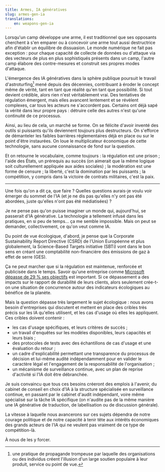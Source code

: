 ```yaml
---
title: Armes, IA génératives
slug: armes-gen-ia
translations:
    en: weapons-gen-ia
---
```


Lorsqu'un camp développe une arme, il est traditionnel que ses opposants cherchent à s'en emparer ou à concevoir une arme tout aussi destructrice afin d'établir un équilibre de dissuasion. Le monde numérique ne fait pas exception : pour chaque capacité de collecte de données ou d'attaque via des vecteurs de plus en plus sophistiqués présents dans un camp, l'autre camp élabore des contre-mesures et construit ses propres modes d'attaque.

L'émergence des IA génératives dans la sphère publique poursuit le travail d'astroturfing[^astroturfing] mené depuis des décennies, contribuant à éroder le concept même de vérité, tant en tant que réalité qu'en tant que possibilité. Si tout devient crédible, alors rien n'est véritablement vrai. Des tentatives de régulation émergent, mais elles avancent lentement et se révèlent complexes, car tous les acteurs ne s'accordent pas. Certains ont déjà sapé la vérité dans leur propre pays : détruire celle des autres n'est qu'une continuité de ce processus.

[^astroturfing]: une pratique de propagande trompeuse par laquelle des organisations ou des individus créent l'illusion d'un large soutien populaire à leur produit, service ou point de vue.

Ainsi, au lieu de cela, un marché se forme. On se félicite d'avoir inventé des outils si puissants qu'ils deviennent toujours plus destructeurs. On s'efforce de démanteler les faibles barrières réglementaires déjà en place ou sur le point d'être instaurées. On loue le multiplicateur économique de cette technologie, sans aucune connaissance de fond sur la question.

Et on retourne le vocabulaire, comme toujours : la régulation est une prison ; l'aide des États, un prérequis au succès (on aimerait que la même logique soit culturellement appliquée aux aides sociales) ; la modération est une forme de censure ; la liberté, c'est la domination par les puissants ; la compétition, y compris dans la victoire de contrats militaires, c'est la paix.

---

Une fois qu'on a dit ça, que faire ? Quelles questions aurais-je voulu voir émerger du sommet de l'IA (et je ne dis pas qu'elles n'y ont pas été abordées, juste qu'elles n'ont pas été médiatisées) ?

Je ne pense pas qu'on puisse imaginer un monde qui, aujourd'hui, se passerait d'IA générative. La technologie a tellement infusé dans les pratiques, en si peu de temps… ça me semble impossible. Mais on peut se demander, collectivement, ce qu'on veut comme IA.

Du point de vue écologique, d'abord, je pense que la Corporate Sustainability Report Directive (CSRD) de l'Union Européenne et plus globalement, la Science-Based Targets initiative (SBTi) vont dans le bon sens en créant une comptabilité non-financière des émissions de gaz à effet de serre (GES).

Ça ne peut marcher que si la régulation est maintenue, renforcée et publicisée dans le temps. Savoir qu'une entreprise comme [Microsoft dépasse de 29 % ses objectifs](https://microsoft.developpez.com/actu/357928/Les-emissions-de-Microsoft-augmentent-de-29-pourcent-en-raison-de-son-obsession-pour-l-IA-qui-engloutit-les-ressources-et-stimule-l-expansion-des-centres-de-donnees-a-forte-intensite-de-carbone/) est important. Si ce dépassement a des impacts sur le rapport de durabilité de leurs clients, alors seulement crée-t-on une situation de concurrence autour des indicateurs écologiques au bénéfice de la planète.

Mais la question dépasse très largement le sujet écologique : nous avons besoin d'entreprises qui discutent et mettent en place des cribles très précis sur les IA qu'elles utilisent, et les cas d'usage où elles les appliquent. Ces cribles doivent contenir :

- les cas d'usage spécifiques, et leurs critères de succès ;
- un travail d'enquêtes sur les modèles disponibles, leurs capacités et leurs biais ;
- des protocoles de tests avec des échantillons de cas d'usage et une évaluation du retour ;
- un cadre d'explicabilité permettant une transparence du processus de décision et lui-même audité indépendamment pour en valider le caractère légal et l'engagement de la responsabilité de l'organisation ;
- un mécanisme de surveillance continue, avec un plan de reprise d'activité si l'IA doit être débranchée.

Je suis convaincu que tous ces besoins créeront des emplois à l'avenir, du cabinet de conseil en choix d'IA à la structure spécialisée en surveillance continue, en passant par le cabinet d'audit indépendant, voire même spécialisé sur la tâche IA spécifique (on n'audite pas de la même manière une IA générative de traduction, de labellisation ou de discussion générale).

La vitesse à laquelle nous avancerons sur ces sujets dépendra de notre courage politique et de notre capacité à tenir tête aux intérêts économiques des grands acteurs de l'IA qui ne veulent pas vraiment de ce type de compétition-là.

À nous de les y forcer.
